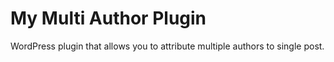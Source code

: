 # My Multi Author Plugin

WordPress plugin that allows you to attribute multiple authors to single post.